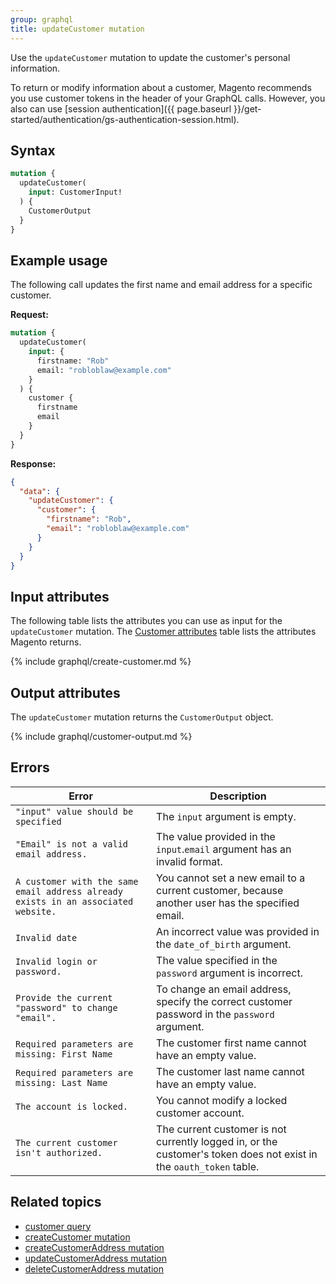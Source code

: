 ```yaml
---
group: graphql
title: updateCustomer mutation
---
```


Use the `updateCustomer` mutation to update the customer's personal information.

To return or modify information about a customer, Magento recommends you use customer tokens in the header of your GraphQL calls. However, you also can use [session authentication]({{ page.baseurl }}/get-started/authentication/gs-authentication-session.html).

## Syntax

```graphql
mutation {
  updateCustomer(
    input: CustomerInput!
  ) {
    CustomerOutput
  }
}
```

## Example usage

The following call updates the first name and email address for a specific customer.

**Request:**

```graphql
mutation {
  updateCustomer(
    input: {
      firstname: "Rob"
      email: "robloblaw@example.com"
    }
  ) {
    customer {
      firstname
      email
    }
  }
}
```

**Response:**

```json
{
  "data": {
    "updateCustomer": {
      "customer": {
        "firstname": "Rob",
        "email": "robloblaw@example.com"
      }
    }
  }
}
```

## Input attributes

The following table lists the attributes you can use as input for the `updateCustomer` mutation. The [Customer attributes]({{page.baseurl}}/graphql/queries/customer.html#customerAttributes) table lists the attributes Magento returns.

{% include graphql/create-customer.md %}

## Output attributes

The `updateCustomer` mutation returns the `CustomerOutput` object.

{% include graphql/customer-output.md %}

## Errors

Error | Description
--- | ---
`"input" value should be specified` | The `input` argument is empty.
`"Email" is not a valid email address.` | The value provided in the `input`.`email` argument has an invalid format.
`A customer with the same email address already exists in an associated website.` | You cannot set a new email to a current customer, because another user has the specified email.
`Invalid date` | An incorrect value was provided in the `date_of_birth` argument.
`Invalid login or password.` | The value specified in the `password` argument is incorrect.
`Provide the current "password" to change "email".` | To change an email address, specify the correct customer password in the `password` argument.
`Required parameters are missing: First Name` | The customer first name cannot have an empty value.
`Required parameters are missing: Last Name` | The customer last name cannot have an empty value.
`The account is locked.` | You cannot modify a locked customer account.
`The current customer isn't authorized.` | The current customer is not currently logged in, or the customer's token does not exist in the `oauth_token` table.

## Related topics

*  [customer query]({{page.baseurl}}/graphql/queries/customer.html)
*  [createCustomer mutation]({{page.baseurl}}/graphql/mutations/create-customer.html)
*  [createCustomerAddress mutation]({{page.baseurl}}/graphql/mutations/create-customer-address.html)
*  [updateCustomerAddress mutation]({{page.baseurl}}/graphql/mutations/update-customer-address.html)
*  [deleteCustomerAddress mutation]({{page.baseurl}}/graphql/mutations/delete-customer-address.html)
